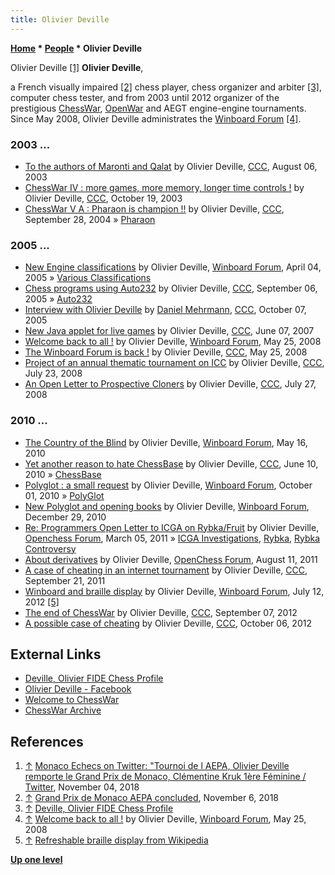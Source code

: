 ```yaml
---
title: Olivier Deville
---
```

**[Home](Home "Home") \* [People](People "People") \* Olivier Deville**



 [](https://twitter.com/cemcmonaco/status/1059089128187404290) Olivier Deville <a id="cite-note-1" href="#cite-ref-1">[1]</a> 
**Olivier Deville**,  

a French visually impaired <a id="cite-note-2" href="#cite-ref-2">[2]</a> chess player, chess organizer and arbiter <a id="cite-note-3" href="#cite-ref-3">[3]</a>, computer chess tester, and from 2003 until 2012 organizer of the prestigious [ChessWar](ChessWar "ChessWar"), [OpenWar](ChessWar#OpenWar "ChessWar") and AEGT engine-engine tournaments. 
Since May 2008, Olivier Deville administrates the [Winboard Forum](Computer_Chess_Forums "Computer Chess Forums") <a id="cite-note-4" href="#cite-ref-4">[4]</a>.



### 2003 ...


* [To the authors of Maronti and Qalat](https://www.stmintz.com/ccc/index.php?id=310111) by Olivier Deville, [CCC](CCC "CCC"), August 06, 2003
* [ChessWar IV : more games, more memory, longer time controls !](https://www.stmintz.com/ccc/index.php?id=322521) by Olivier Deville, [CCC](CCC "CCC"), October 19, 2003
* [ChessWar V A : Pharaon is champion !!](https://www.stmintz.com/ccc/index.php?id=389436) by Olivier Deville, [CCC](CCC "CCC"), September 28, 2004 » [Pharaon](Pharaon "Pharaon")


### 2005 ...


* [New Engine classifications](http://www.open-aurec.com/wbforum/viewtopic.php?f=2&t=2178) by Olivier Deville, [Winboard Forum](Computer_Chess_Forums "Computer Chess Forums"), April 04, 2005 » [Various Classifications](Category:Various_Engine_Classifications "Category:Various Engine Classifications")
* [Chess programs using Auto232](https://www.stmintz.com/ccc/index.php?id=448028) by Olivier Deville, [CCC](CCC "CCC"), September 06, 2005 » [Auto232](Auto232 "Auto232")
* [Interview with Olivier Deville](https://www.stmintz.com/ccc/index.php?id=454258) by [Daniel Mehrmann](Daniel_Mehrmann "Daniel Mehrmann"), [CCC](CCC "CCC"), October 07, 2005
* [New Java applet for live games](http://www.talkchess.com/forum/viewtopic.php?t=14340) by Olivier Deville, [CCC](CCC "CCC"), June 07, 2007
* [Welcome back to all !](http://www.open-aurec.com/wbforum/viewtopic.php?f=11&t=49203) by Olivier Deville, [Winboard Forum](Computer_Chess_Forums "Computer Chess Forums"), May 25, 2008
* [The Winboard Forum is back !](http://www.talkchess.com/forum/viewtopic.php?t=21350) by Olivier Deville, [CCC](CCC "CCC"), May 25, 2008
* [Project of an annual thematic tournament on ICC](http://www.talkchess.com/forum/viewtopic.php?t=22514) by Olivier Deville, [CCC](CCC "CCC"), July 23, 2008
* [An Open Letter to Prospective Cloners](http://www.talkchess.com/forum/viewtopic.php?t=22623) by Olivier Deville, [CCC](CCC "CCC"), July 27, 2008


### 2010 ...


* [The Country of the Blind](http://www.open-aurec.com/wbforum/viewtopic.php?f=2&t=50980&p=193504) by Olivier Deville, [Winboard Forum](Computer_Chess_Forums "Computer Chess Forums"), May 16, 2010
* [Yet another reason to hate ChessBase](http://www.talkchess.com/forum/viewtopic.php?t=34846) by Olivier Deville, [CCC](CCC "CCC"), June 10, 2010 » [ChessBase](ChessBase "ChessBase")
* [Polyglot : a small request](http://www.open-aurec.com/wbforum/viewtopic.php?f=2&t=51217&p=194464) by Olivier Deville, [Winboard Forum](Computer_Chess_Forums "Computer Chess Forums"), October 01, 2010 » [PolyGlot](PolyGlot "PolyGlot")
* [New Polyglot and opening books](http://www.open-aurec.com/wbforum/viewtopic.php?f=2&t=51419&p=195106) by Olivier Deville, [Winboard Forum](Computer_Chess_Forums "Computer Chess Forums"), December 29, 2010
* [Re: Programmers Open Letter to ICGA on Rybka/Fruit](http://www.open-chess.org/viewtopic.php?f=3&t=1175&start=160#p11099) by Olivier Deville, [Openchess Forum](Computer_Chess_Forums "Computer Chess Forums"), March 05, 2011 » [ICGA Investigations](ICGA_Investigations "ICGA Investigations"), [Rybka](Rybka "Rybka"), [Rybka Controversy](Rybka_Controversy "Rybka Controversy")
* [About derivatives](http://www.open-chess.org/viewtopic.php?f=5&t=1546) by Olivier Deville, [OpenChess Forum](Computer_Chess_Forums "Computer Chess Forums"), August 11, 2011
* [A case of cheating in an internet tournament](http://www.talkchess.com/forum/viewtopic.php?t=40490) by Olivier Deville, [CCC](CCC "CCC"), September 21, 2011
* [Winboard and braille display](http://www.open-aurec.com/wbforum/viewtopic.php?f=2&t=52471&p=198303) by Olivier Deville, [Winboard Forum](Computer_Chess_Forums "Computer Chess Forums"), July 12, 2012 <a id="cite-note-5" href="#cite-ref-5">[5]</a>
* [The end of ChessWar](http://www.talkchess.com/forum/viewtopic.php?t=45032) by Olivier Deville, [CCC](CCC "CCC"), September 07, 2012
* [A possible case of cheating](http://www.talkchess.com/forum/viewtopic.php?t=45467) by Olivier Deville, [CCC](CCC "CCC"), October 06, 2012


## External Links


* [Deville, Olivier FIDE Chess Profile](https://ratings.fide.com/card.phtml?event=624160)
* [Olivier Deville - Facebook](https://www.facebook.com/Olivier-Deville-1418161278273624/)
* [Welcome to ChessWar](http://www.open-aurec.com/chesswar/)
* [ChessWar Archive](http://www.open-aurec.com/chesswar/archive.html)


## References


1. <a id="cite-ref-1" href="#cite-note-1">↑</a> [Monaco Echecs on Twitter: "Tournoi de l AEPA, Olivier Deville remporte le Grand Prix de Monaco, Clémentine Kruk 1ère Féminine / Twitter](https://twitter.com/cemcmonaco/status/1059089128187404290), November 04, 2018
2. <a id="cite-ref-2" href="#cite-note-2">↑</a> [Grand Prix de Monaco AEPA concluded](https://www.europechess.org/grand-prix-de-monaco-aepa-concluded/), November 6, 2018
3. <a id="cite-ref-3" href="#cite-note-3">↑</a> [Deville, Olivier FIDE Chess Profile](https://ratings.fide.com/card.phtml?event=624160)
4. <a id="cite-ref-4" href="#cite-note-4">↑</a> [Welcome back to all !](http://www.open-aurec.com/wbforum/viewtopic.php?f=11&t=49203) by Olivier Deville, [Winboard Forum](Computer_Chess_Forums "Computer Chess Forums"), May 25, 2008
5. <a id="cite-ref-5" href="#cite-note-5">↑</a> [Refreshable braille display from Wikipedia](https://en.wikipedia.org/wiki/Refreshable_braille_display)

**[Up one level](People "People")**







 
